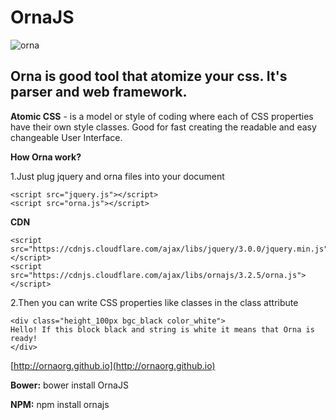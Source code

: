 # OrnaJS
![orna](http://ornaorg.github.io/img/ornaname.png)



Orna is good tool that atomize your css. It's parser and web framework.
-----------------------------------------------------------------------

**Atomic CSS** - is a model or style of coding where each of CSS properties have their own style classes. 
 Good for fast creating the readable and easy changeable User Interface.

**How Orna work?**

1.Just plug jquery and orna files into your document

    <script src="jquery.js"></script>
    <script src="orna.js"></script>
    
**CDN**

    <script src="https://cdnjs.cloudflare.com/ajax/libs/jquery/3.0.0/jquery.min.js"></script>
    <script src="https://cdnjs.cloudflare.com/ajax/libs/ornajs/3.2.5/orna.js"></script>
    
2.Then you can write CSS properties like classes in the class attribute

    <div class="height_100px bgc_black color_white">
    Hello! If this block black and string is white it means that Orna is ready!
    </div>
    

[http://ornaorg.github.io](http://ornaorg.github.io)

**Bower:** bower install OrnaJS

**NPM:** npm install ornajs

